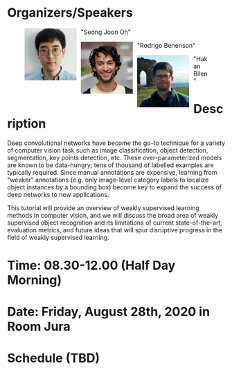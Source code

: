 # Organizers/Speakers
<figure>
<img src="joon.jpg"
     alt="Seong Joon Oh"
     style="float: left; margin-right: 10px;"
     height=120px/>
     <figcaption>"Seong Joon Oh"</figcaption>
</figure>
<figure>
     <img src="rodrigo.jpg"
     alt="Rodrigo Benenson"
     style="float: left; margin-right: 10px;"
     height=120px/>
     <figcaption>"Rodrigo Benenson"</figcaption>
</figure>
<figure>
     <img src="hakan.jpg"
     alt="Hakan Bilen"
     style="float: left; margin-right: 10px;"
     height=120px/>
     <figcaption>"Hakan Bilen"</figcaption>
</figure>


# Description
 Deep convolutional networks have become the go-to technique for a variety of computer vision task such as image classification, object detection, segmentation, key points detection, etc. These over-parameterized models are known to be data-hungry; tens of thousand of labelled examples are typically required. Since manual annotations are expensive, learning from “weaker” annotations (e.g. only image-level category labels to localize object instances by a bounding box) become key to expand the success of deep networks to new applications.

This tutorial will provide an overview of weakly supervised learning methods in computer vision, and we will discuss the broad area of weakly supervised object recognition and its limitations of current state-of-the-art, evaluation metrics, and future ideas that will spur disruptive progress in the field of weakly supervised learning.

# Time: 08.30-12.00 (Half Day Morning)
# Date: Friday, August 28th, 2020 in Room Jura
# Schedule (TBD)

